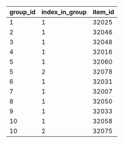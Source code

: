 |group_id|index_in_group|item_id|
| --- | --- | --- |
|1|1|32025|
|2|1|32046|
|3|1|32048|
|4|1|32016|
|5|1|32060|
|5|2|32078|
|6|1|32031|
|7|1|32007|
|8|1|32050|
|9|1|32033|
|10|1|32058|
|10|2|32075|